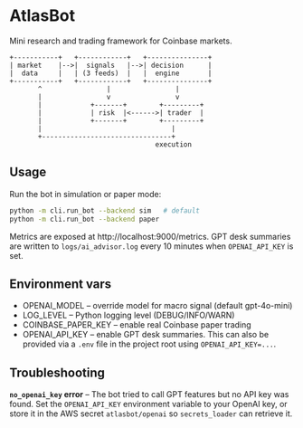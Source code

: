 # AtlasBot

Mini research and trading framework for Coinbase markets.

```
+-----------+   +------------+   +---------------+
| market    |-->|  signals   |-->| decision      |
|  data     |   | (3 feeds)  |   |  engine       |
+-----------+   +------------+   +---------------+
       ^                |                |
       |                v                v
       |            +-------+        +---------+
       |            | risk  |<------>| trader  |
       |            +-------+        +---------+
       |                                |
       +--------------------------------+
                                    execution
```

## Usage

Run the bot in simulation or paper mode:

```bash
python -m cli.run_bot --backend sim   # default
python -m cli.run_bot --backend paper
```

Metrics are exposed at http://localhost:9000/metrics. GPT desk summaries are
written to `logs/ai_advisor.log` every 10 minutes when `OPENAI_API_KEY` is set.

## Environment vars

* OPENAI_MODEL – override model for macro signal (default gpt-4o-mini)
* LOG_LEVEL    – Python logging level (DEBUG/INFO/WARN)
* COINBASE_PAPER_KEY – enable real Coinbase paper trading
* OPENAI_API_KEY – enable GPT desk summaries. This can also be provided via a
  `.env` file in the project root using `OPENAI_API_KEY=...`.

## Troubleshooting

**`no_openai_key` error** – The bot tried to call GPT features but no API key
was found. Set the `OPENAI_API_KEY` environment variable to your OpenAI key, or
store it in the AWS secret `atlasbot/openai` so `secrets_loader` can retrieve
it.
